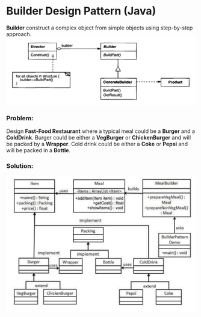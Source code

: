 # Builder Design Pattern (Java)
**Builder** construct a complex object from simple objects using step-by-step approach.
![](https://github.com/shamy1st/design-pattern-builder/blob/main/uml.png)
### Problem:
Design **Fast-Food Restaurant** where a typical meal could be a **Burger** and a **ColdDrink**. Burger could be either a **VegBurger** or **ChickenBurger** and will be packed by a **Wrapper**. Cold drink could be either a **Coke** or **Pepsi** and will be packed in a **Bottle**.

### Solution:
![](https://github.com/shamy1st/design-pattern-builder/blob/main/uml-solution.png)
